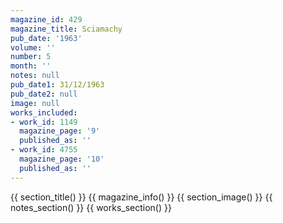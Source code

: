 ```yaml
---
magazine_id: 429
magazine_title: Sciamachy
pub_date: '1963'
volume: ''
number: 5
month: ''
notes: null
pub_date1: 31/12/1963
pub_date2: null
image: null
works_included:
- work_id: 1149
  magazine_page: '9'
  published_as: ''
- work_id: 4755
  magazine_page: '10'
  published_as: ''
---
```


{{ section_title() }}
{{ magazine_info() }}
{{ section_image() }}
{{ notes_section() }}
{{ works_section() }}
